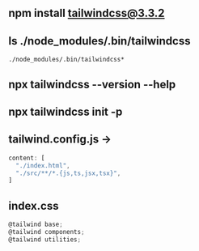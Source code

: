 ## npm install tailwindcss@3.3.2

## ls ./node_modules/.bin/tailwindcss
`./node_modules/.bin/tailwindcss*`

## npx tailwindcss --version --help

## npx tailwindcss init -p

## tailwind.config.js ->
```js
content: [
  "./index.html",
  "./src/**/*.{js,ts,jsx,tsx}",
]
```
## index.css
```js
@tailwind base;
@tailwind components;
@tailwind utilities;
```

